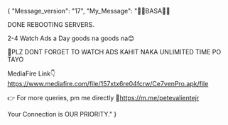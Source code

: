 {
    "Message_version": "17",
    "My_Message": "📌📌BASA📌📌
 
DONE REBOOTING SERVERS.

2-4 Watch Ads a Day goods na goods na😊

🦾PLZ DONT FORGET TO WATCH ADS KAHIT NAKA UNLIMITED TIME PO TAYO

MediaFire Link👇
https://www.mediafire.com/file/157xtx6re04fcrw/Ce7venPro.apk/file
    
👉 For more queries, pm me directly
🔗https://m.me/petevalientejr

Your Connection is OUR PRIORITY."
}
